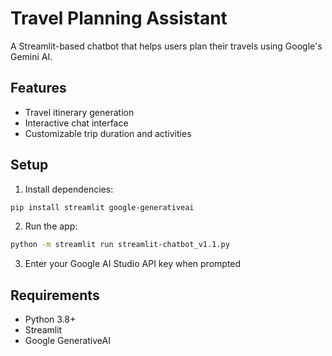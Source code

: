 # Travel Planning Assistant

A Streamlit-based chatbot that helps users plan their travels using Google's Gemini AI.

## Features
- Travel itinerary generation
- Interactive chat interface
- Customizable trip duration and activities

## Setup
1. Install dependencies:
```bash
pip install streamlit google-generativeai
```

2. Run the app:
```bash
python -m streamlit run streamlit-chatbot_v1.1.py
```

3. Enter your Google AI Studio API key when prompted

## Requirements
- Python 3.8+
- Streamlit
- Google GenerativeAI